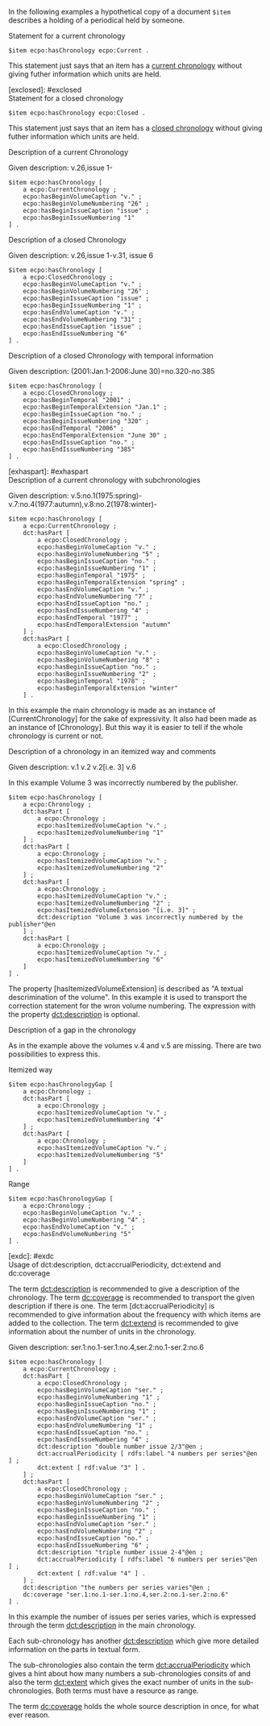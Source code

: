 In the following examples a hypothetical copy of a document ```$item``` describes a holding of a periodical held by someone.

[excurrent]: #excurrent
<div class="example"> 
Statement for a current chronology

    $item ecpo:hasChronology ecpo:Current .

This statement just says that an item has a [current chronology](#currentchronology) without giving futher information which units are held.
</div>
[exclosed]: #exclosed
<div class="example"> 
Statement for a closed chronology

    $item ecpo:hasChronology ecpo:Closed .

This statement just says that an item has a [closed chronology](#closedchronology) without giving futher information which units are held.
</div>
<div class="example"> 
Description of a current Chronology

Given description: v.26,issue 1-

    $item ecpo:hasChronology [
        a ecpo:CurrentChronology ;
        ecpo:hasBeginVolumeCaption "v." ;
        ecpo:hasBeginVolumeNumbering "26" ;
        ecpo:hasBeginIssueCaption "issue" ;
        ecpo:hasBeginIssueNumbering "1" 
    ] .

</div>
<div class="example"> 
Description of a closed Chronology

Given description: v.26,issue 1-v.31, issue 6

    $item ecpo:hasChronology [
        a ecpo:ClosedChronology ;
        ecpo:hasBeginVolumeCaption "v." ;
        ecpo:hasBeginVolumeNumbering "26" ;
        ecpo:hasBeginIssueCaption "issue" ;
        ecpo:hasBeginIssueNumbering "1" ;
        ecpo:hasEndVolumeCaption "v." ;
        ecpo:hasEndVolumeNumbering "31" ;
        ecpo:hasEndIssueCaption "issue" ;
        ecpo:hasEndIssueNumbering "6" 
    ] .
</div>
<div class="example"> 
Description of a closed Chronology with temporal information

Given description: (2001:Jan.1-2006:June 30)=no.320-no.385

    $item ecpo:hasChronology [
        a ecpo:ClosedChronology ;
        ecpo:hasBeginTemporal "2001" ;
        ecpo:hasBeginTemporalExtension "Jan.1" ;
        ecpo:hasBeginIssueCaption "no." ;
        ecpo:hasBeginIssueNumbering "320" ;
        ecpo:hasEndTemporal "2006" ;
        ecpo:hasEndTemporalExtension "June 30" ;
        ecpo:hasEndIssueCaption "no." ;
        ecpo:hasEndIssueNumbering "385" 
    ] .

</div>
[exhaspart]: #exhaspart
<div class="example"> 
Description of a current chronology with subchronologies

Given description: v.5:no.1(1975:spring)-v.7:no.4(1977:autumn),v.8:no.2(1978:winter)-

    $item ecpo:hasChronology [
        a ecpo:CurrentChronology ;
        dct:hasPart [
            a ecpo:ClosedChronology ;
            ecpo:hasBeginVolumeCaption "v." ;
            ecpo:hasBeginVolumeNumbering "5" ;
            ecpo:hasBeginIssueCaption "no." ;
            ecpo:hasBeginIssueNumbering "1" ;
            ecpo:hasBeginTemporal "1975" ;
            ecpo:hasBeginTemporalExtension "spring" ;
            ecpo:hasEndVolumeCaption "v." ;
            ecpo:hasEndVolumeNumbering "7" ;
            ecpo:hasEndIssueCaption "no." ;
            ecpo:hasEndIssueNumbering "4" ;
            ecpo:hasEndTemporal "1977" ;
            ecpo:hasEndTemporalExtension "autumn"
        ] ;
        dct:hasPart [
            a ecpo:ClosedChronology ;
            ecpo:hasBeginVolumeCaption "v." ;
            ecpo:hasBeginVolumeNumbering "8" ;
            ecpo:hasBeginIssueCaption "no." ;
            ecpo:hasBeginIssueNumbering "2" ;
            ecpo:hasBeginTemporal "1978" ;
            ecpo:hasBeginTemporalExtension "winter"
        ] .

In this example the main chronology is made as an instance of [CurrentChronology] for the sake of expressivity. It also had been made as an instance of [Chronology]. But this way it is easier to tell if the whole chronology is current or not.
</div>
<div class="example"> 
Description of a chronology in an itemized way and comments

Given description: v.1 v.2 v.2[i.e. 3] v.6

In this example Volume 3 was incorrectly numbered by the publisher.

    $item ecpo:hasChronology [
        a ecpo:Chronology ;
        dct:hasPart [
            a ecpo:Chronology ;
            ecpo:hasItemizedVolumeCaption "v." ;
            ecpo:hasItemizedVolumeNumbering "1"
        ] ;
        dct:hasPart [
            a ecpo:Chronology ;
            ecpo:hasItemizedVolumeCaption "v." ;
            ecpo:hasItemizedVolumeNumbering "2"
        ] ;
        dct:hasPart [
            a ecpo:Chronology ;
            ecpo:hasItemizedVolumeCaption "v." ;
            ecpo:hasItemizedVolumeNumbering "2" ;
            ecpo:hasItemizedVolumeExtension "[i.e. 3]" ;
            dct:description "Volume 3 was incorrectly numbered by the publisher"@en
        ] ;
        dct:hasPart [
            a ecpo:Chronology ;
            ecpo:hasItemizedVolumeCaption "v." ;
            ecpo:hasItemizedVolumeNumbering "6"
        ]
    ] .
    
The property [hasItemizedVolumeExtension] is described as "A textual descrimination of the volume". In this example it is used to transport the correction statement for the wron volume numbering. The expression with the property [dct:description](#dctdescription) is optional.
</div>
<div class="example"> 
Description of a gap in the chronology

As in the example above the volumes v.4 and v.5 are missing. There are two possibilities to express this.

Itemized way

    $item ecpo:hasChronologyGap [
        a ecpo:Chronology ;
        dct:hasPart [
            a ecpo:Chronology ;
            ecpo:hasItemizedVolumeCaption "v." ;
            ecpo:hasItemizedVolumeNumbering "4"
        ] ;
        dct:hasPart [
            a ecpo:Chronology ;
            ecpo:hasItemizedVolumeCaption "v." ;
            ecpo:hasItemizedVolumeNumbering "5"
        ]
    ] .
    
Range

    $item ecpo:hasChronologyGap [
        a ecpo:Chronology ;
        ecpo:hasBeginVolumeCaption "v." ;
        ecpo:hasBeginVolumeNumbering "4" ;
        ecpo:hasEndVolumeCaption "v." ;
        ecpo:hasEndVolumeNumbering "5"
    ] .

</div>
[exdc]: #exdc
<div class="example"> 
Usage of dct:description, dct:accrualPeriodicity, dct:extend and dc:coverage

The term [dct:description](#dctdescription) is recommended to give a description of the chronology. The term [dc:coverage](#dccoverage) is recommended to transport the given description if there is one. The term [dct:accrualPeriodicity] is recommended to give information about the frequency with which items are added to the collection. The term [dct:extend](#dcextend) is recommended to give information about the number of units in the chronology.

Given description: ser.1:no.1-ser.1:no.4,ser.2:no.1-ser.2:no.6

    $item ecpo:hasChronology [
        a ecpo:CurrentChronology ;
        dct:hasPart [
            a ecpo:ClosedChronology ;
            ecpo:hasBeginVolumeCaption "ser." ;
            ecpo:hasBeginVolumeNumbering "1" ;
            ecpo:hasBeginIssueCaption "no." ;
            ecpo:hasBeginIssueNumbering "1" ;
            ecpo:hasEndVolumeCaption "ser." ;
            ecpo:hasEndVolumeNumbering "1" ;
            ecpo:hasEndIssueCaption "no." ;
            ecpo:hasEndIssueNumbering "4" ;	
            dct:description "double number issue 2/3"@en ;
            dct:accrualPeriodicity [ rdfs:label "4 numbers per series"@en ] ;
            dct:extent [ rdf:value "3" ] .
        ] ;
        dct:hasPart [
            a ecpo:ClosedChronology ;
            ecpo:hasBeginVolumeCaption "ser." ;
            ecpo:hasBeginVolumeNumbering "2" ;
            ecpo:hasBeginIssueCaption "no." ;
            ecpo:hasBeginIssueNumbering "1" ;
            ecpo:hasEndVolumeCaption "ser." ;
            ecpo:hasEndVolumeNumbering "2" ;
            ecpo:hasEndIssueCaption "no." ;
            ecpo:hasEndIssueNumbering "6" ;
            dct:description "triple number issue 2-4"@en ;
            dct:accrualPeriodicity [ rdfs:label "6 numbers per series"@en ] ;
            dct:extent [ rdf:value "4" ] .
        ] ;
        dct:description "the numbers per series varies"@en ;
        dc:coverage "ser.1:no.1-ser.1:no.4,ser.2:no.1-ser.2:no.6" 
    ] .
    
In this example the number of issues per series varies, which is expressed through the term [dct:description](#dctdescription) in the main chronology.

Each sub-chronology has another [dct:description](#dctdescription) which give more detailed information on the parts in textual form.

The sub-chronologies also contain the term [dct:accrualPeriodicity](#dctaccrualPeriodicity) which gives a hint about how many numbers a sub-chronologies consits of and also the term [dct:extent](#dctextent) which gives the exact number of units in the sub-chronologies. Both terms must have a resource as range. 

The term [dc:coverage](#dccoverage) holds the whole source description in once, for what ever reason.
</div>